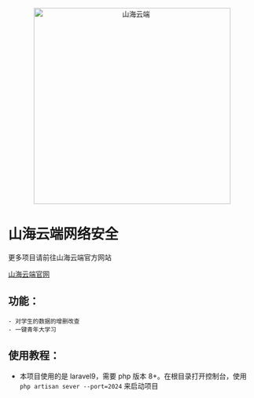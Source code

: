 <!--
 * @Author: 魔法师 2782226338@qq.com
 * @Date: 2024-03-17 14:42:30
 * @LastEditors: 魔法师 2782226338@qq.com
 * @LastEditTime: 2024-03-18 22:53:16
 * @FilePath: \undefinedd:\Lavarel9\student-learning\README.md
 * @Description:
 *
 * Copyright (c) 2024 by 山海云端/魔法师, All Rights Reserved.
-->

<p align="center"><a href="https://laravel.com" target="_blank"><img src="https://img.shteam.cn/z/2024/01/21/65ad2c2a03bb4.png" width="400" alt="山海云端"></a></p>


# 山海云端网络安全

更多项目请前往山海云端官方网站

[山海云端官网](https://www.shserve.cn/)

## 功能：

    - 对学生的数据的增删改查
    - 一键青年大学习

## 使用教程：

-   本项目使用的是 laravel9，需要 php 版本 8+。在根目录打开控制台，使用 `php artisan sever --port=2024` 来启动项目
